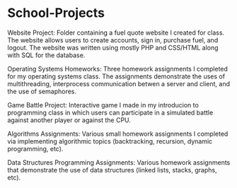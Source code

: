 # School-Projects

Website Project: Folder containing a fuel quote website I created for class. The website allows users to create accounts, sign in, purchase fuel, and logout. The website was written using mostly PHP and CSS/HTML along with SQL for the database.  
 
Operating Systems Homeworks: Three homework assignments I completed for my operating systems class. The assignments demonstrate the uses of multithreading, interprocess communication betwen a server and client, and the use of semaphores. 

Game Battle Project: Interactive game I made in my introducion to programming class in which users can participate in a simulated battle against another player or against the CPU.

Algorithms Assignments: Various small homework assignments I completed via implementing algorithmic topics (backtracking, recursion, dynamic programming, etc). 

Data Structures Programming Assignments: Various homework assignments that demonstrate the use of data structures (linked lists, stacks, graphs, etc).
